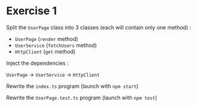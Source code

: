 # Exercise 1

Split the `UserPage` class into 3 classes (each will contain only one method) :

- `UserPage` (`render` method)
- `UserService` (`fetchUsers` method)
- `HttpClient` (`get` method)

Inject the dependencies :

`UserPage` -> `UserService` -> `HttpClient`

Rewrite the `index.ts` program (launch with `npm start`)

Rewrite the `UserPage.test.ts` program (launch with `npm test`)
